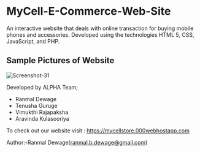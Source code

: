 # MyCell-E-Commerce-Web-Site
An interactive website that deals with online transaction for buying mobile phones and accessories.
Developed using the technologies HTML 5, CSS, JavaScript, and PHP.

## Sample Pictures of Website

<img src="https://i.ibb.co/JjDTD7n/Screenshot-31.png" alt="Screenshot-31" border="0">


Developed by ALPHA Team;
* Ranmal Dewage
* Tenusha Guruge
* Vimukthi Rajapaksha
* Aravinda Kulasooriya

To check out our website visit : https://mycellstore.000webhostapp.com

Author:-Ranmal Dewage(ranmal.b.dewage@gmail.com)
